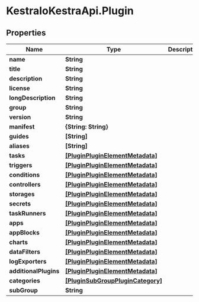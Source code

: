 # KestraIoKestraApi.Plugin

## Properties

Name | Type | Description | Notes
------------ | ------------- | ------------- | -------------
**name** | **String** |  | [optional] 
**title** | **String** |  | [optional] 
**description** | **String** |  | [optional] 
**license** | **String** |  | [optional] 
**longDescription** | **String** |  | [optional] 
**group** | **String** |  | [optional] 
**version** | **String** |  | [optional] 
**manifest** | **{String: String}** |  | [optional] 
**guides** | **[String]** |  | [optional] 
**aliases** | **[String]** |  | [optional] 
**tasks** | [**[PluginPluginElementMetadata]**](PluginPluginElementMetadata.md) |  | [optional] 
**triggers** | [**[PluginPluginElementMetadata]**](PluginPluginElementMetadata.md) |  | [optional] 
**conditions** | [**[PluginPluginElementMetadata]**](PluginPluginElementMetadata.md) |  | [optional] 
**controllers** | [**[PluginPluginElementMetadata]**](PluginPluginElementMetadata.md) |  | [optional] 
**storages** | [**[PluginPluginElementMetadata]**](PluginPluginElementMetadata.md) |  | [optional] 
**secrets** | [**[PluginPluginElementMetadata]**](PluginPluginElementMetadata.md) |  | [optional] 
**taskRunners** | [**[PluginPluginElementMetadata]**](PluginPluginElementMetadata.md) |  | [optional] 
**apps** | [**[PluginPluginElementMetadata]**](PluginPluginElementMetadata.md) |  | [optional] 
**appBlocks** | [**[PluginPluginElementMetadata]**](PluginPluginElementMetadata.md) |  | [optional] 
**charts** | [**[PluginPluginElementMetadata]**](PluginPluginElementMetadata.md) |  | [optional] 
**dataFilters** | [**[PluginPluginElementMetadata]**](PluginPluginElementMetadata.md) |  | [optional] 
**logExporters** | [**[PluginPluginElementMetadata]**](PluginPluginElementMetadata.md) |  | [optional] 
**additionalPlugins** | [**[PluginPluginElementMetadata]**](PluginPluginElementMetadata.md) |  | [optional] 
**categories** | [**[PluginSubGroupPluginCategory]**](PluginSubGroupPluginCategory.md) |  | [optional] 
**subGroup** | **String** |  | [optional] 


